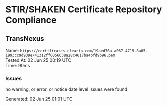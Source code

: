 # STIR/SHAKEN Certificate Repository Compliance

## TransNexus

Name: `https://certificates.clearip.com/19aed76a-a067-4715-8a05-1993cc9d939e/41312ff0056638a28c4617ba4bfd9b96.pem`\
Tested At: 02 Jun 25 00:19 UTC\
Time: 90ms

### Issues

no warning, or error, or notice date level issues were found

Generated: 02 Jun 25 01:01 UTC